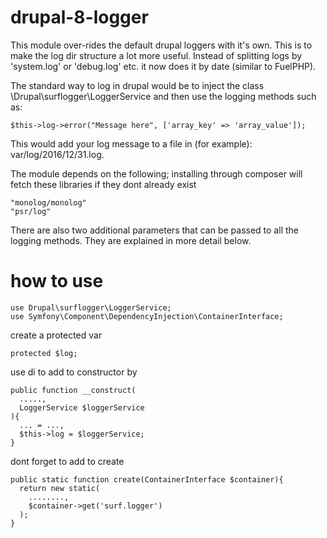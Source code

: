 # drupal-8-logger

This module over-rides the default drupal loggers with it's own. This is to make the log dir structure a lot more useful. Instead of splitting logs by 'system.log' or 'debug.log' etc. it now does it by date (similar to FuelPHP).

The standard way to log in drupal would be to inject the class \Drupal\surflogger\LoggerService and then use the logging methods such as:

    $this->log->error("Message here", ['array_key' => 'array_value']);

This would add your log message to a file in (for example): var/log/2016/12/31.log.

The module depends on the following; installing through composer will fetch these libraries if they dont already exist

    "monolog/monolog"
	"psr/log"

There are also two additional parameters that can be passed to all the logging methods. They are explained in more detail below.


# how to use

    use Drupal\surflogger\LoggerService;
    use Symfony\Component\DependencyInjection\ContainerInterface;


create a protected  var

    protected $log;



use di to add to constructor by 

    
    public function __construct(
      .....,
      LoggerService $loggerService
    ){
      ... = ...,
      $this->log = $loggerService;
    }
    
dont forget to add to create     
    
    public static function create(ContainerInterface $container){
      return new static(
        ........,
        $container->get('surf.logger')    
      );
    }
